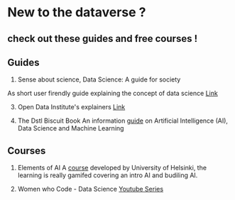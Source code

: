 # New to the dataverse ? 

## check out these guides and free courses ! 

## Guides

1. Sense about science, Data Science: A guide for society

As short user firendly guide explaining the concept of data science
[Link](https://askforevidence.org/articles/data-science-a-guide-for-society)

3. Open Data Institute's explainers 
[Link](https://theodi.org/knowledge-opinion/explainers/)

4. The Dstl Biscuit Book
An information [guide](https://www.gov.uk/government/publications/the-dstl-biscuit-book) on Artificial Intelligence (AI), Data Science and Machine Learning

## Courses
1. Elements of AI A [course](https://course.elementsofai.com/) developed by University of Helsinki, the learning is really gamifed covering an intro AI and budiling AI.

2. Women who Code - Data Science [Youtube Series](https://www.youtube.com/watch?v=7E_XpmM0Tw8&list=PLVcEZG2JPVhcOGRWbtmocId5_TBNi-ZG2&ab_channel=WomenWhoCode)

